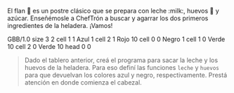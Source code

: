 <gs-attire attire-url="https://raw.githubusercontent.com/MumukiProject/mumuki-guia-gobstones-casa-inteligente-secundaria/master/assets/attires/config_1587572524443.json"></gs-attire>

El flan :custard: es un postre clásico que se prepara con leche :milk:, huevos :egg: y azúcar. Enseñémosle a ChefTrón a buscar y agarrar los dos primeros ingredientes de la heladera. ¡Vamos!

<gs-board>
	   GBB/1.0
     size 3 2
     cell 1 1 Azul 1 
     cell 2 1 Rojo 10 
     cell 0 0 Negro 1 
     cell 1 0 Verde 10 
     cell 2 0 Verde 10 
     head 0 0
</gs-board>

> Dado el tablero anterior, creá el programa para sacar la leche y los huevos de la heladera. Para eso definí las funciones `leche` y `huevos` para que devuelvan los colores azul y negro, respectivamente. Prestá atención en donde comienza el cabezal.